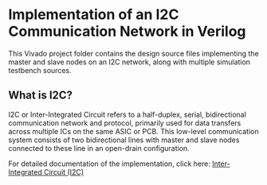# Implementation of an I2C Communication Network in Verilog
This Vivado project folder contains the design source files implementing the master and slave nodes on an I2C network, along with multiple simulation testbench sources. 
## What is I2C? 
I2C or Inter-Integrated Circuit refers to a half-duplex, serial, bidirectional communication network and protocol, primarily used for data transfers across multiple ICs on the same ASIC or PCB. This low-level communication system consists of two bidirectional lines with master and slave nodes connected to these line in an open-drain configuration.
 
For detailed documentation of the implementation, click here: [Inter-Integrated Circuit (I2C)](https://www.notion.so/Inter-Integrated-Circuit-I2C-237b0894758d80309937f8ba2442d919?source=copy_link)

